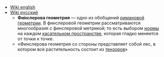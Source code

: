 - [Wiki english](https://en.wikipedia.org/wiki/Finsler_manifold)
- [Wiki русский](https://ru.wikipedia.org/wiki/Финслерова_геометрия)
	- **Фи́нслерова геометрия** — одно из обобщений [римановой геометрии](https://ru.wikipedia.org/wiki/%D0%A0%D0%B8%D0%BC%D0%B0%D0%BD%D0%BE%D0%B2%D0%B0_%D0%B3%D0%B5%D0%BE%D0%BC%D0%B5%D1%82%D1%80%D0%B8%D1%8F).
	  В финслеровой геометрии рассматриваются многообразия с финслеровой метрикой; то есть выбором [нормы](https://ru.wikipedia.org/wiki/%D0%9D%D0%BE%D1%80%D0%BC%D0%B0_(%D0%BC%D0%B0%D1%82%D0%B5%D0%BC%D0%B0%D1%82%D0%B8%D0%BA%D0%B0)) на каждом [касательном пространстве](https://ru.wikipedia.org/wiki/%D0%9A%D0%B0%D1%81%D0%B0%D1%82%D0%B5%D0%BB%D1%8C%D0%BD%D0%BE%D0%B5_%D0%BF%D1%80%D0%BE%D1%81%D1%82%D1%80%D0%B0%D0%BD%D1%81%D1%82%D0%B2%D0%BE), которая гладко меняется от точки к точке.
	- «Финслерова геометрия со стороны представляет собой лес, в котором вся растительность состоит из [тензоров](https://ru.wikipedia.org/wiki/%D0%A2%D0%B5%D0%BD%D0%B7%D0%BE%D1%80)»